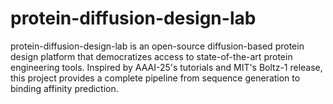 # protein-diffusion-design-lab
protein-diffusion-design-lab is an open-source diffusion-based protein design platform that democratizes access to state-of-the-art protein engineering tools. Inspired by AAAI-25's tutorials and MIT's Boltz-1 release, this project provides a complete pipeline from sequence generation to binding affinity prediction.

